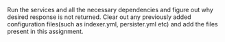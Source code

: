 Run the services and all the necessary dependencies and figure out why desired response is not returned. Clear out any previously added configuration files(such as indexer.yml, persister.yml etc) and add the files present in this assignment.